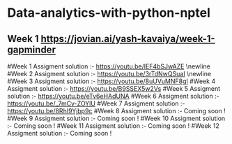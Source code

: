 # Data-analytics-with-python-nptel

## Week 1 https://jovian.ai/yash-kavaiya/week-1-gapminder

#Week 1 Assigment solution :- https://youtu.be/lEF4bSJwAZE \newline
#Week 2 Assigment solution :- https://youtu.be/3rTdNwQSuaI \newline
#Week 3 Assigment solution :- https://youtu.be/8uUVuMNF8gI 
#Week 4 Assigment solution :- https://youtu.be/B9SSEX5w2Vs 
#Week 5 Assigment solution :- https://youtu.be/eTv6eHAdUNA 
#Week 6 Assigment solution :- https://youtu.be/_7mCv-ZOYlU 
#Week 7 Assigment solution :- https://youtu.be/8RhI9Yjbp9c 
#Week 8 Assigment solution :- Coming soon ! 
#Week 9 Assigment solution :-  Coming soon ! 
#Week 10 Assigment solution :- Coming soon ! 
#Week 11 Assigment solution :- Coming soon ! 
#Week 12 Assigment solution :- Coming soon ! 
